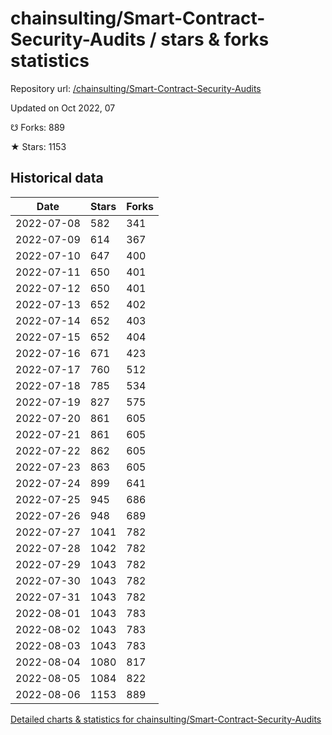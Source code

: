 # chainsulting/Smart-Contract-Security-Audits / stars & forks statistics

Repository url: [/chainsulting/Smart-Contract-Security-Audits](https://github.com/chainsulting/Smart-Contract-Security-Audits)

Updated on Oct 2022, 07

☋ Forks: 889

★ Stars: 1153

## Historical data
| Date | Stars | Forks |
|------|-------|-------|
| 2022-07-08 | 582 | 341 | 
| 2022-07-09 | 614 | 367 | 
| 2022-07-10 | 647 | 400 | 
| 2022-07-11 | 650 | 401 | 
| 2022-07-12 | 650 | 401 | 
| 2022-07-13 | 652 | 402 | 
| 2022-07-14 | 652 | 403 | 
| 2022-07-15 | 652 | 404 | 
| 2022-07-16 | 671 | 423 | 
| 2022-07-17 | 760 | 512 | 
| 2022-07-18 | 785 | 534 | 
| 2022-07-19 | 827 | 575 | 
| 2022-07-20 | 861 | 605 | 
| 2022-07-21 | 861 | 605 | 
| 2022-07-22 | 862 | 605 | 
| 2022-07-23 | 863 | 605 | 
| 2022-07-24 | 899 | 641 | 
| 2022-07-25 | 945 | 686 | 
| 2022-07-26 | 948 | 689 | 
| 2022-07-27 | 1041 | 782 | 
| 2022-07-28 | 1042 | 782 | 
| 2022-07-29 | 1043 | 782 | 
| 2022-07-30 | 1043 | 782 | 
| 2022-07-31 | 1043 | 782 | 
| 2022-08-01 | 1043 | 783 | 
| 2022-08-02 | 1043 | 783 | 
| 2022-08-03 | 1043 | 783 | 
| 2022-08-04 | 1080 | 817 | 
| 2022-08-05 | 1084 | 822 | 
| 2022-08-06 | 1153 | 889 | 


[Detailed charts & statistics for chainsulting/Smart-Contract-Security-Audits](https://reviewgithub.com/rep/chainsulting/Smart-Contract-Security-Audits)

